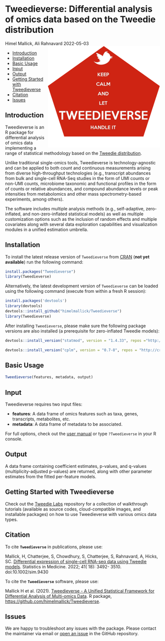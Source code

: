 Tweedieverse: Differential analysis of omics data based on the Tweedie distribution
================
Himel Mallick, Ali Rahnavard
2022-05-03 <img src="docs/logo.jpg" align="right" width="365px"/> 

-   [Introduction](#introduction)
-   [Installation](#installation)
-   [Basic Usage](#basic-usage)
-   [Input](#input)
-   [Output](#output)
-   [Getting Started with Tweedieverse](#getting-started-with-tweedieverse)
-   [Citation](#citation)
-   [Issues](#issues)

<!-- Himel Mallick, Ali Rahnavard -->
<!-- 2022-05-03 <img src="docs/logo.jpg" align="right" width="365px"/> -->

Introduction
------------

Tweedieverse is an R package for differential analysis of omics data implementing a range of statistical methodology based on the [Tweedie distribution](https://en.wikipedia.org/wiki/Tweedie_distribution).

Unlike traditional single-omics tools, Tweedieverse is technology-agnostic and can be applied to both count and continuous measurements arising from diverse high-throughput technologies (e.g., transcript abundances from bulk and single-cell RNA-Seq studies in the form of UMI counts or non-UMI counts, microbiome taxonomic and functional profiles in the form of counts or relative abundances, and compound abundance levels or peak intensities from metabolomics and other mass spectrometry-based experiments, among others).

The software includes multiple analysis methods (e.g., self-adaptive, zero-inflated, and non-zero-inflated statistical models) as well as multiple customization options such as the inclusion of random effects and multiple covariates along with several data exploration capabilities and visualization modules in a unified estimation umbrella.

Installation
------------

To install the latest release version of `Tweedieverse` from [CRAN](https://cran.r-project.org/) (**not yet available**) run the following command:

``` r
install.packages("Tweedieverse")
library(Tweedieverse)
```

Alternatively, the latest development version of `Tweedieverse` can be loaded using the following command (execute from within a fresh R session):

``` r
install.packages('devtools')
library(devtools)
devtools::install_github("himelmallick/Tweedieverse")
library(Tweedieverse)
```

After installing `Tweedieverse`, please make sure the following package versions are also installed (a prerequisite for zero-inflated Tweedie models):

``` r
devtools::install_version("statmod", version = "1.4.33", repos ="http://cran.us.r-project.org")
```

``` r
devtools::install_version("cplm", version = "0.7-8", repos = "http://cran.us.r-project.org")
```

Basic Usage
-----------

``` r
Tweedieverse(features, metadata, output)
```

Input
-----

Tweedieverse requires two input files:

-   **features**: A data frame of omics features such as taxa, genes, transcripts, metabolites, etc.
-   **metadata**: A data frame of metadata to be associated.

For full options, check out the [user manual](https://github.com/himelmallick/Tweedieverse/tree/master/vignettes) or type `?Tweedieverse` in your R console.

Output
------

A data frame containing coefficient estimates, p-values, and q-values (multiplicity-adjusted p-values) are returned, along with other parameter estimates from the fitted per-feature models.

Getting Started with Tweedieverse
---------------------------------

Check out the [Tweedie Labs](https://github.com/himelmallick/TweedieLabs/) repository for a collection of walkthrough tutorials (available as source codes, cloud-compatible images, and installable packages) on how to use Tweedieverse with various omics data types.

Citation
--------

To cite **`Tweedieverse`** in publications, please use:

Mallick, H, Chatterjee, S, Chowdhury, S, Chatterjee, S, Rahnavard, A, Hicks, SC. [Differential expression of single-cell RNA-seq data using Tweedie models](https://onlinelibrary.wiley.com/doi/10.1002/sim.9430). Statistics in Medicine. 2022; 41( 18): 3492- 3510. doi:10.1002/sim.9430

To cite the **`Tweedieverse`** software, please use:

Mallick H et al. (2021). [Tweedieverse - A Unified Statistical Framework for Differential Analysis of Multi-omics Data](https://github.com/himelmallick/Tweedieverse). R package, <https://github.com/himelmallick/Tweedieverse>.

Issues
------

We are happy to troubleshoot any issues with the package. Please contact the maintainer via email or [open an issue](https://github.com/himelmallick/tweedieverse/issues) in the GitHub repository.
